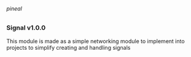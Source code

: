<h6>pineal</h6>

<h3>Signal v1.0.0</h3>
This module is made as a simple networking module to implement into projects to simplify creating and handling signals
